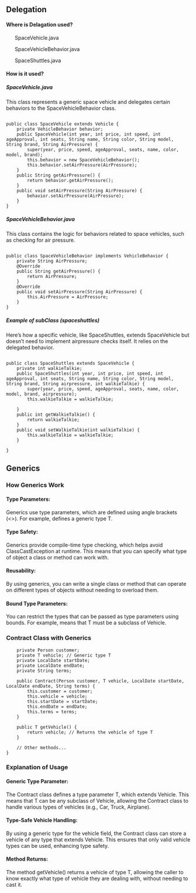 ## Delegation 
#### Where is Delagation used? 
<ls> 
<ul>SpaceVehicle.java </ul>
<ul>SpaceVehicleBehavior.java </ul>
<ul>SpaceShuttles.java </ul>
</ls>

#### How is it used? 

##### SpaceVehicle.java
<p >This class represents a generic space vehicle and delegates certain behaviors to the SpaceVehicleBehavior class. </p>


```package VehicleRental;

public class SpaceVehicle extends Vehicle {
    private VehicleBehavior behavior;
    public SpaceVehicle(int year, int price, int speed, int ageApproval, int seats, String name, String color, String model, String brand, String AirPressure) {
        super(year, price, speed, ageApproval, seats, name, color, model, brand);
        this.behavior = new SpaceVehicleBehavior();
        this.behavior.setAirPressure(AirPressure);
    }
    public String getAirPressure() {
        return behavior.getAirPressure();
    }
    public void setAirPressure(String AirPressure) {
        behavior.setAirPressure(AirPressure);
    }
}
 ```


##### SpaceVehicleBehavior.java 
<p>  This class contains the logic for behaviors related to space vehicles, such as checking for air pressure.</p>


``` package VehicleRental;

public class SpaceVehicleBehavior implements VehicleBehavior {
    private String AirPressure;
    @Override
    public String getAirPressure() {
        return AirPressure;
    }
    @Override
    public void setAirPressure(String AirPressure) {
        this.AirPressure = AirPressure;
    }
}
 ```

##### Example of subClass (spaceshuttles) 
<p> Here’s how a specific vehicle, like SpaceShuttles, extends SpaceVehicle but doesn’t need to implement airpressure checks itself. It relies on the delegated behavior.</p>

```package VehicleRental;

public class SpaceShuttles extends SpaceVehicle {
    private int walkieTalkie;
    public SpaceShuttles(int year, int price, int speed, int ageApproval, int seats, String name, String color, String model, String brand, String airpressure, int walkieTalkie) {
        super(year, price, speed, ageApproval, seats, name, color, model, brand, airpressure);
        this.walkieTalkie = walkieTalkie;

    }
    public int getWalkieTalkie() {
        return walkieTalkie;
    }
    public void setWalkieTalkie(int walkieTalkie) {
        this.walkieTalkie = walkieTalkie;
    }

}
```

## Generics

### How Generics Work

#### Type Parameters:
<p> Generics use type parameters, which are defined using angle brackets (<>). For example, <T> defines a generic type T.</p>

#### Type Safety: 
<p> Generics provide compile-time type checking, which helps avoid ClassCastException at runtime. This means that you can specify what type of object a class or method can work with.</p>

#### Reusability: 
<p> By using generics, you can write a single class or method that can operate on different types of objects without needing to overload them.</p>

#### Bound Type Parameters: 
<p> You can restrict the types that can be passed as type parameters using bounds. For example, <T extends Vehicle> means that T must be a subclass of Vehicle.</p>

### Contract Class with Generics

```public class Contract<T extends Vehicle> {
    private Person customer;
    private T vehicle; // Generic type T
    private LocalDate startDate;
    private LocalDate endDate;
    private String terms;

    public Contract(Person customer, T vehicle, LocalDate startDate, LocalDate endDate, String terms) {
        this.customer = customer;
        this.vehicle = vehicle;
        this.startDate = startDate;
        this.endDate = endDate;
        this.terms = terms;
    }

    public T getVehicle() {
        return vehicle; // Returns the vehicle of type T
    }

    // Other methods...
}
 ```
### Explanation of Usage

#### Generic Type Parameter: 
<p>The Contract class defines a type parameter T, which extends Vehicle. This means that T can be any subclass of Vehicle, allowing the Contract class to handle various types of vehicles (e.g., Car, Truck, Airplane).</p>

#### Type-Safe Vehicle Handling:
<p>By using a generic type for the vehicle field, the Contract class can store a vehicle of any type that extends Vehicle. This ensures that only valid vehicle types can be used, enhancing type safety.</p>

#### Method Returns:
<p>The method getVehicle() returns a vehicle of type T, allowing the caller to know exactly what type of vehicle they are dealing with, without needing to cast it.</p>
